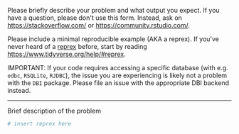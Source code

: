 Please briefly describe your problem and what output you expect. If you have a question, please don't use this form. Instead, ask on <https://stackoverflow.com/> or <https://community.rstudio.com/>.

Please include a minimal reproducible example (AKA a reprex). If you've never heard of a [reprex](https://reprex.tidyverse.org/) before, start by reading <https://www.tidyverse.org/help/#reprex>.

IMPORTANT: If your code requires accessing a specific database (with e.g. `odbc`, `RSQLite`, `RJDBC`), the issue you are experiencing is likely not a problem with the `DBI` package.  Please file an issue with the appropriate DBI backend instead.

---

Brief description of the problem

```r
# insert reprex here
```
